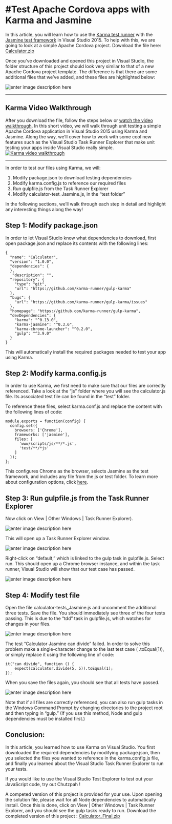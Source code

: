 <properties pageTitle="Test Apache Cordova apps with Karma and Jasmine"
  description="Test Apache Cordova apps with Karma and Jasmine"
  services=""
  documentationCenter=""
  authors="ajoysfernandes" />
  <tags
     ms.service="na"
     ms.devlang="javascript"
     ms.topic="article"
     ms.tgt_pltfrm="mobile-multiple"
     ms.workload="na"
     ms.date="09/10/2015"
     ms.author="t-ajfern"/>

#Test Apache Cordova apps with Karma and Jasmine
===================

In this article, you will learn how to use the [Karma test runner](http://karma-runner.github.io/0.13/index.html) with the [Jasmine test framework](http://jasmine.github.io/) in Visual Studio 2015. To help with this, we are going to look at a simple Apache Cordova project. Download the file here: [Calculator.zip](https://github.com/Microsoft/cordova-docs/blob/master/articles/tutorial-testing-cordova/karma_files/Calculator.zip?raw=true)

Once you’ve downloaded and opened this project in Visual Studio, the folder structure of this project should look very similar to that of a new Apache Cordova project template. The difference is that there are some additional files that we’ve added, and these files are highlighted below:  

![enter image description here](media/karma/1.png)

----------
## Karma Video Walkthrough

After you download the file, follow the steps below or [watch the video walkthrough](https://microsoft.sharepoint.com/teams/dd_VSClient/Shared%20Documents/_HEX%20-%20HTML%20Experiences/Presentations/Karma_Ajoy.mp4). In this short video, we will walk through unit testing a simple Apache Cordova application in Visual Studio 2015 using Karma and Jasmine. Along the way, we’ll cover how to work with some cool new features such as the Visual Studio Task Runner Explorer that make unit testing your apps inside Visual Studio really simple.
[![Karma video walkthrough](media/karma/karma_video.png)](https://microsoft.sharepoint.com/teams/dd_VSClient/Shared%20Documents/_HEX%20-%20HTML%20Experiences/Presentations/Karma_Ajoy.mp4)

----------

In order to test our files using Karma, we will:

 1. Modify package.json to download testing dependencies
 2. Modify karma.config.js to reference our required files
 3. Run gulpfile.js from the Task Runner Explorer  
 4. Modify calculator-test_Jasmine.js, in the “test folder”

In the following sections, we’ll walk through each step in detail and highlight any interesting things along the way!


Step 1: Modify package.json
-------------

In order to let Visual Studio know what dependencies to download, first open package.json and replace its contents with the following lines:

    {
      "name": "Calculator",
      "version": "1.0.0",
      "dependencies": {
      },
       "description": "",
      "repository": {
        "type": "git",
        "url": "https://github.com/karma-runner/gulp-karma"
      },
      "bugs": {
        "url": "https://github.com/karma-runner/gulp-karma/issues"
      },
      "homepage": "https://github.com/karma-runner/gulp-karma",
      "devDependencies": {
        "karma": "^0.13.0",
        "karma-jasmine": "^0.3.6",
        "karma-chrome-launcher": "^0.2.0",
        "gulp": "^3.9.0"
      }
    }

This will automatically install the required packages needed to test your app using Karma.  

Step 2: Modify karma.config.js
-------------
In order to use Karma, we first need to make sure that our files are correctly referenced. Take a look at the “js” folder where you will see the calculator.js file. Its associated test file can be found in the “test” folder.

To reference these files, select karma.conf.js and replace the content with the following lines of code:

    module.exports = function(config) {
      config.set({
        browsers: ['Chrome'],
        frameworks: ['jasmine'],
        files: [
          'www/scripts/js/**/*.js',
          'test/**/*js'
        ]
      });
    };

This configures Chrome as the browser, selects Jasmine as the test framework, and includes any file from the js or test folder.
To learn more about configuration options, click [here](http://karma-runner.github.io/0.8/config/configuration-file.html).

Step 3: Run gulpfile.js from the Task Runner Explorer
-------------
Now click on View | Other Windows | Task Runner Explorer).

![enter image description here](media/karma/2.png)

This will open up a Task Runner Explorer window.

![enter image description here](media/karma/3.png)

Right-click on “default,” which is linked to the gulp task in gulpfile.js. Select run.
This should open up a Chrome browser instance, and within the task runner, Visual Studio will show that our test case has passed.

![enter image description here](media/karma/4.png)

Step 4: Modify test file
-------------
Open the file calculator-tests_Jasmine.js and uncomment the additional three tests. Save the file. You should immediately see three of the four tests passing. This is due to the “tdd” task in gulpfile.js, which watches for changes in your files.

![enter image description here](media/karma/5.png)

The test “Calculator Jasmine can divide” failed. In order to solve this problem make a single-character change to the last test case ( .toEqual(1)), or simply replace it using the following line of code:

    it("can divide", function () {
        expect(calculator.divide(5, 5)).toEqual(1);
    });
When you save the files again, you should see that all tests have passed.

![enter image description here](media/karma/6.png)

Note that if all files are correctly referenced, you can also run gulp tasks in the Windows Command Prompt by changing directories to the project root and then typing in “gulp.” (If you use this method, Node and gulp dependencies must be installed first.)

Conclusion:
-------------
In this article, you learned how to use Karma on Visual Studio. You first downloaded the required dependencies by modifying package.json, then you selected the files you wanted to reference in the karma.config.js file, and finally you learned about the Visual Studio Task Runner Explorer to run your tests.


If you would like to use the Visual Studio Test Explorer to test out your JavaScript code, try out Chutzpah <link to Chutzpah>!


A competed version of this project is provided for your use. Upon opening the solution file, please wait for all Node dependencies to automatically install. Once this is done, click on View | Other Windows | Task Runner Explorer, and you should see the gulp tasks ready to run. Download the completed version of this project : [Calculator_Final.zip](https://github.com/Microsoft/cordova-docs/blob/master/articles/tutorial-testing-cordova/karma_files/Calculator_Final.zip?raw=true)
